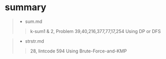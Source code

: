 # summary

>* sum.md
>> k-sum1 & 2, Problem 39,40,216,377,77,17,254
>> Using DP or DFS

>* strstr.md
>> 28, lintcode 594
>> Using Brute-Force-and-KMP